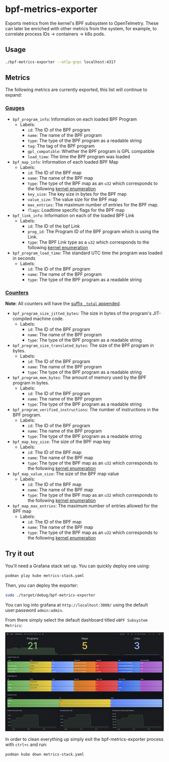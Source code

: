 # bpf-metrics-exporter

Exports metrics from the kernel's BPF subsystem to OpenTelmetry.
These can later be enriched with other metrics from the system, for example,
to correlate process IDs -> containers -> k8s pods.

## Usage

```bash
./bpf-metrics-exporter --otlp-grpc localhost:4317
```

## Metrics

The following metrics are currently exported, this list will continue to expand:

### [Gauges](https://opentelemetry.io/docs/specs/otel/metrics/api/#gauge)

- `bpf_program_info`: Information on each loaded BPF Program
    - Labels:
        - `id`: The ID of the BPF program
        - `name`: The name of the BPF program
        - `type`: The type of the BPF program as a readable string
        - `tag`: The tag of the BPF program
        - `gpl_compatible`: Whether the BPF program is GPL compatible
        - `load_time`: The time the BPF program was loaded
- `bpf_map_info`: Information of each loaded BPF Map
    - Labels:
        - `id`: The ID of the BPF map
        - `name`: The name of the BPF map
        - `type`: The type of the BPF map as an `u32` which corresponds to the following [kernel enumeration](https://elixir.bootlin.com/linux/v6.6.3/source/include/uapi/linux/bpf.h#L906)
        - `key_size`: The key size in bytes for the BPF map
        - `value_size`: The value size for the BPF map
        - `max_entries`: The maximum number of entries for the BPF map.
        - `flags`: Loadtime specific flags for the BPF map
- `bpf_link_info`: Information on each of the loaded BPF Link
    - Labels:
        - `id`: The ID of the bpf Link
        - `prog_id`: The Program ID of the BPF program which is using the Link.
        - `type`: The BPF Link type as a `u32` which corresponds to the following [kernel enumeration](https://elixir.bootlin.com/linux/v6.6.3/source/include/uapi/linux/bpf.h#L1048)
- `bpf_program_load_time`: The standard UTC time the program was loaded in seconds
    - Labels:
        - `id`: The ID of the BPF program
        - `name`: The name of the BPF program
        - `type`: The type of the BPF program as a readable string

### [Counters](https://opentelemetry.io/docs/specs/otel/metrics/api/#counter)

**Note**: All counters will have the [suffix `_total` appended](https://github.com/OpenObservability/OpenMetrics/blob/main/specification/OpenMetrics.md#counter-1).

- `bpf_program_size_jitted_bytes`: The size in bytes of the program's JIT-compiled machine code.
    - Labels:
        - `id`: The ID of the BPF program
        - `name`: The name of the BPF program
        - `type`: The type of the BPF program as a readable string
- `bpf_program_size_translated_bytes`: The size of the BPF program in bytes.
    - Labels:
        - `id`: The ID of the BPF program
        - `name`: The name of the BPF program
        - `type`: The type of the BPF program as a readable string
- `bpf_program_mem_bytes`: The amount of memory used by the BPF program in bytes.
    - Labels:
        - `id`: The ID of the BPF program
        - `name`: The name of the BPF program
        - `type`: The type of the BPF program as a readable string
- `bpf_program_verified_instructions`: The number of instructions in the BPF program.
    - Labels:
        - `id`: The ID of the BPF program
        - `name`: The name of the BPF program
        - `type`: The type of the BPF program as a readable string
- `bpf_map_key_size`: The size of the BPF map key
    - Labels:
        - `id`: The ID of the BPF map
        - `name`: The name of the BPF map
        - `type`: The type of the BPF map as an `u32` which corresponds to the following [kernel enumeration](https://elixir.bootlin.com/linux/v6.6.3/source/include/uapi/linux/bpf.h#L906)
- `bpf_map_value_size`: The size of the BPF map value
    - Labels:
        - `id`: The ID of the BPF map
        - `name`: The name of the BPF map
        - `type`: The type of the BPF map as an `u32` which corresponds to the following [kernel enumeration](https://elixir.bootlin.com/linux/v6.6.3/source/include/uapi/linux/bpf.h#L906)
- `bpf_map_max_entries`: The maximum number of entries allowed for the BPF map
    - Labels:
        - `id`: The ID of the BPF map
        - `name`: The name of the BPF map
        - `type`: The type of the BPF map as an `u32` which corresponds to the following [kernel enumeration](https://elixir.bootlin.com/linux/v6.6.3/source/include/uapi/linux/bpf.h#L906)

## Try it out

You'll need a Grafana stack set up.
You can quickly deploy one using:

```bash
podman play kube metrics-stack.yaml
```

Then, you can deploy the exporter:

```bash
sudo ./target/debug/bpf-metrics-exporter
```

You can log into grafana at `http://localhost:3000/` using the default user:password
`admin:admin`.

From there simply select the default dashboard titled `eBPF Subsystem Metrics`:

![eBPF Subsystem Metrics](dashboard-example.png)

In order to clean everything up simply exit the bpf-metrics-exporter process with
`ctrl+c` and run:

```bash
podman kube down metrics-stack.yaml
```
